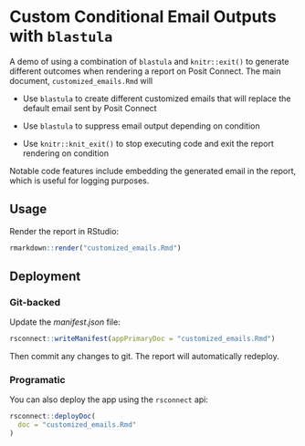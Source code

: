 # Custom Conditional Email Outputs with `blastula`

A demo of using a combination of `blastula` and `knitr::exit()` to generate different outcomes when rendering a report on Posit Connect.  The main document, `customized_emails.Rmd` will 

-   Use `blastula` to create different customized emails that will
    replace the default email sent by Posit Connect

-   Use `blastula` to suppress email output depending on condition

-   Use `knitr::knit_exit()` to stop executing code and exit the
    report rendering on condition


Notable code features include embedding the generated email in the report, which is useful for logging purposes.

## Usage

Render the report in RStudio:

```r
rmarkdown::render("customized_emails.Rmd")
```

## Deployment

### Git-backed

Update the *manifest.json* file:

```r
rsconnect::writeManifest(appPrimaryDoc = "customized_emails.Rmd")
```

Then commit any changes to git. The report will automatically redeploy.

### Programatic

You can also deploy the app using the `rsconnect` api:

```r
rsconnect::deployDoc(
  doc = "customized_emails.Rmd"
)
```
